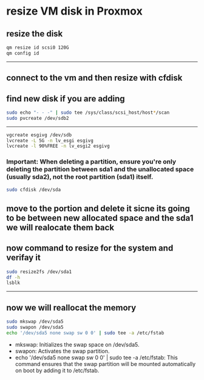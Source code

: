 # resize VM disk in Proxmox

## resize the disk
```bash
qm resize id scsi0 120G
qm config id
```
---
## connect to the vm and then resize with cfdisk
## find new disk if you are adding
```bash
sudo echo "- - -" | sudo tee /sys/class/scsi_host/host*/scan
sudo pvcreate /dev/sdb2
```
---
```bash
vgcreate esgivg /dev/sdb
lvcreate -L 5G -n lv_esgi esgivg
lvcreate -l 90%FREE -n lv_esgi2 esgivg
```
### Important: When deleting a partition, ensure you're only deleting the partition between sda1 and the unallocated space (usually sda2), not the root partition (sda1) itself.
```bash
sudo cfdisk /dev/sda
```
## move to the portion and delete it sicne its going to be between new allocated space and the sda1 we will realocate them back
## now command to resize for the system and verifay it
```bash
sudo resize2fs /dev/sda1
df -h
lsblk
```
---
## now we will reallocat the memory
```bash
sudo mkswap /dev/sda5
sudo swapon /dev/sda5
echo '/dev/sda5 none swap sw 0 0' | sudo tee -a /etc/fstab
```
* mkswap: Initializes the swap space on /dev/sda5.
* swapon: Activates the swap partition.
* echo '/dev/sda5 none swap sw 0 0' | sudo tee -a /etc/fstab: This command ensures that the swap partition will be mounted automatically on boot by adding it to /etc/fstab.
